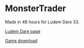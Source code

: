 # MonsterTrader
Made in 48 hours for Ludem Dare 33.

[Ludem Dare page](http://ludumdare.com/compo/ludum-dare-33/?action=preview&uid=22688)

[Game download](https://drive.google.com/file/d/0BwGhngGtAvCtc1ZaNjB1cFZ2dFE/view)


